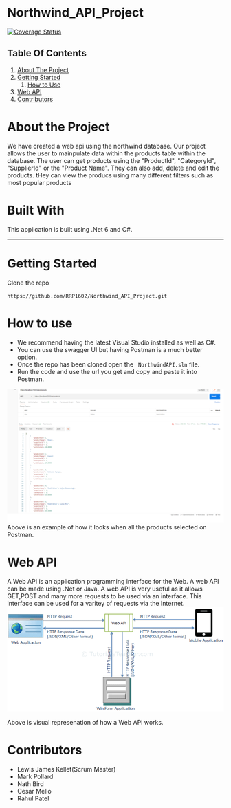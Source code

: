 # Northwind_API_Project 
[![Coverage Status](https://coveralls.io/repos/github/RRP1602/Northwind_API_Project/badge.svg?branch=ci)](https://coveralls.io/github/RRP1602/Northwind_API_Project?branch=ci)

## Table Of Contents

1. [About The Project](#about-the-project)
2. [Getting Started](#getting-started)  
    1. [How to Use](#how-to-use)
3. [Web API](#web-api)
4. [Contributors](#contributors) 

# About the Project
We have created a web api using the northwind database. Our project allows the user to mainpulate data within the products table within the database. The user can get products using the "ProductId", "CategoryId", "SupplierId" or the "Product Name". They can also add, delete and edit the products. tHey can view the producs using many different filters such as most popular products

# Built With
 This application is built using .Net 6 and C#.

---
# Getting Started 
Clone the repo 
```
https://github.com/RRP1602/Northwind_API_Project.git 
```
# How to use
- We recommend having the latest Visual Studio installed as well as C#. 
- You can use the swagger UI but having Postman is a much better option. 
- Once the repo has been cloned open the ``` NorthwindAPI.sln``` file. 
- Run the code and use the url you get and copy and paste it into Postman. 

![Postman](README_Screenshots/postman_screenshot.PNG)
Above is an example of how it looks when all the products selected on Postman. 

# Web API
A Web API is an application programming interface for the Web. A web API can be made using .Net or Java. A web API is very useful as it allows GET,POST and many more requests to be used via an interface. This interface can be used for a varitey of requests via the Internet.
![Postman](README_Screenshots/webapi_screenshots.PNG)

Above is visual represenation of how a Web APi works. 

# Contributors 
- Lewis James Kellet(Scrum Master)
- Mark Pollard
- Nath Bird
- Cesar Mello
- Rahul Patel